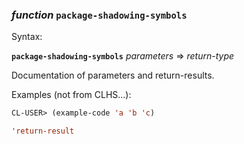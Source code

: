### <em>function</em> <strong>`package-shadowing-symbols`</strong>

Syntax:

<strong>`package-shadowing-symbols`</strong> <em>parameters</em> => <em>return-type</em>

Documentation of parameters and return-results.

Examples (not from CLHS...):

```lisp
CL-USER> (example-code 'a 'b 'c)

'return-result
```
